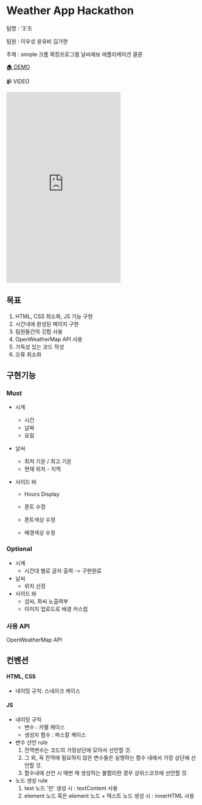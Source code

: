 # Weather App Hackathon

팀명 : '3'조

팀원 : 이우성 윤유비 김가현

주제 : simple 크롬 확장프로그램 날씨예보 애플리케이션 클론

[🏠 DEMO](https://tinkerbell93.github.io/WeatherApp_hackathon/)

📹 VIDEO

<iframe height="500" src="https://www.youtube.com/embed/QwLIlq60Drk" frameborder="0" allow="accelerometer; autoplay; clipboard-write; encrypted-media; gyroscope; picture-in-picture" allowfullscreen></iframe>

## 목표

1. HTML, CSS 최소화, JS 기능 구현
2. 시간내에 완성된 페이지 구현
3. 팀원들간의 깃헙 사용
4. OpenWeatherMap API 사용
5. 가독성 있는 코드 작성
6. 오류 최소화

## 구현기능

### Must

- 시계

  - 시간
  - 날짜
  - 요일

- 날씨

  - 최저 기온 / 최고 기온
  - 현재 위치 - 지역

- 사이드 바

  - Hours Display
  - 폰트 수정

  - 폰트색상 수정
  - 배경색상 수정

### Optional

- 시계
  - 시간대 별로 글자 출력 -> 구현완료
- 날씨
  - 위치 선정
- 사이드 바
  - 섭씨, 화씨 노출여부
  - 이미지 업로드로 배경 커스컴

### 사용 API

OpenWeatherMap API

## 컨벤션

#### HTML, CSS

- 네이밍 규칙: 스네이크 케이스

#### JS

- 네이밍 규칙
  - 변수 : 카멜 케이스
  - 생성자 함수 : 파스칼 케이스
- 변수 선언 rule
  1. 전역변수는 코드의 가장상단에 모아서 선언할 것.
  2. 그 외, 꼭 전역에 필요하지 않은 변수들은 실행하는 함수 내에서 가장 상단에 선언할 것.
  3. 함수내에 선언 시 매번 재 생성하는 불합리한 경우 상위스코프에 선언할 것.
- 노드 생성 rule
  1. text 노드 '만' 생성 시 : textContent 사용
  2. element 노드 혹은 element 노드 + 텍스트 노드 생성 시 : innerHTML 사용

